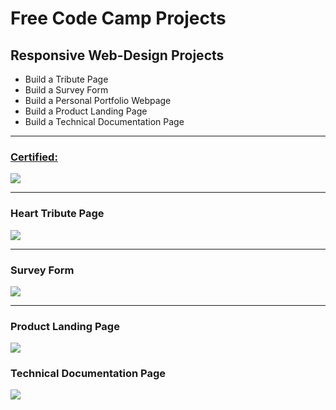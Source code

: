 <!DOCTYPE html>
<body>
        <h1> Free Code Camp Projects </h1>
    <div>
       <h2> Responsive Web-Design Projects </h2>
            <ul>
                <li>  Build a Tribute Page </li>
                <li>  Build a Survey Form </li>
                <li>  Build a Personal Portfolio Webpage </li>
                <li>  Build a Product Landing Page </li>
                <li>  Build a Technical Documentation Page </li>
            </ul>
        <hr>
            <a href="https://www.freecodecamp.org/certification/brnaka/responsive-web-design" target="_blank"> <h3> Certified: </h3> </a>
            <img src="https://i.imgur.com/NExVKPL.png">
    </div>
        <hr>
    <div>
       <h3> Heart Tribute Page </h3>
       <a href="https://codepen.io/BrNaka/full/oEzgJg/" target="_blank"> <img src="https://i.imgur.com/MmkaSw3.png"> </a>
    </div>
        <hr>
    <div>
        <h3> Survey Form </h3>
        <a href="https://codepen.io/BrNaka/full/yEvOYQ/" target="_blank"> <img src="https://i.imgur.com/fSdkIGi.png"> </a>
    </div>
        <hr>
    <div>
       <h3> Product Landing Page </h3>
       <a href="https://codepen.io/BrNaka/full/KeBKwR/" target="_blank"><img src="https://i.imgur.com/9zqX0Yk.png"> </a>
    </div>
    <div>
       <h3> Technical Documentation Page </h3>
       <a href="https://codepen.io/BrNaka/full/JZegzY/" target="_blank"><img src="https://i.imgur.com/E0RjTnW.png"> </a>
    </div>
</body>
    
